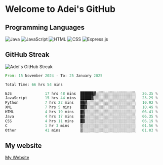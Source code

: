 # Welcome to Adei's GitHub

## Programming Languages
![Java](https://img.shields.io/badge/Java-007396?style=flat-square&logo=java&logoColor=white)
![JavaScript](https://img.shields.io/badge/JavaScript-F7DF1E?style=flat-square&logo=javascript&logoColor=black)
![HTML](https://img.shields.io/badge/HTML-E34F26?style=flat-square&logo=html5&logoColor=white)
![CSS](https://img.shields.io/badge/CSS-1572B6?style=flat-square&logo=css3&logoColor=white)
![Express.js](https://img.shields.io/badge/Express.js-000000?style=flat-square&logo=express&logoColor=white)


## GitHub Streak
![Adei's GitHub Streak](https://github-readme-streak-stats.herokuapp.com/?user=AdeiTamayo&hide_border=true)

<!--START_SECTION:waka-->

```rust
From: 15 November 2024 - To: 25 January 2025

Total Time: 66 hrs 54 mins

EJS               17 hrs 48 mins  ██████▓░░░░░░░░░░░░░░░░░░   26.35 %
JavaScript        15 hrs 44 mins  █████▓░░░░░░░░░░░░░░░░░░░   23.29 %
Python            7 hrs 22 mins   ██▓░░░░░░░░░░░░░░░░░░░░░░   10.92 %
XML               7 hrs 5 mins    ██▓░░░░░░░░░░░░░░░░░░░░░░   10.49 %
HTML              4 hrs 19 mins   █▓░░░░░░░░░░░░░░░░░░░░░░░   06.41 %
Java              4 hrs 17 mins   █▓░░░░░░░░░░░░░░░░░░░░░░░   06.35 %
CSS               4 hrs 11 mins   █▓░░░░░░░░░░░░░░░░░░░░░░░   06.19 %
C                 1 hr 3 mins     ▒░░░░░░░░░░░░░░░░░░░░░░░░   01.56 %
Other             41 mins         ▒░░░░░░░░░░░░░░░░░░░░░░░░   01.03 %
```

<!--END_SECTION:waka-->

## My website
[My Website](https://adei.eus)


